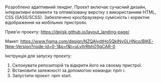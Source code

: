 Розроблено адаптивний лендінг. Проєкт включає сучасний дизайн, інтерактивні елементи та оптимізовану верстку з використанням HTML, CSS (SASS/SCSS). Забезпечено кросбраузерну сумісність і коректне відображення на мобільних пристроях.

Прев’ю проєкту:
https://dejisk.github.io/layout_landing-page/

Макет:
https://www.figma.com/design/NZQAIydtHo5QkINyGLHNcq/BIKE-New-Version?node-id=0-1&p=f&t=uLylIrRbhO1lgCAR-0

Інструкція для запуску проєкту:
  1. Склонувати репозиторій та відкрити його на своєму пристрої.
  2. Встановити залежності за допомогою команди: npm i.
  3. Запустити проєкт: npm start.
